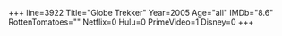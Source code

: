 +++
line=3922
Title="Globe Trekker"
Year=2005
Age="all"
IMDb="8.6"
RottenTomatoes=""
Netflix=0
Hulu=0
PrimeVideo=1
Disney=0
+++

